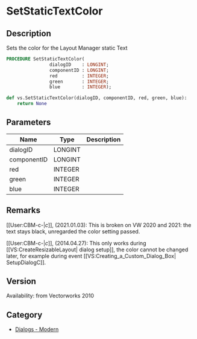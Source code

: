 # SetStaticTextColor

## Description
Sets the color for the Layout Manager static Text

```pascal
PROCEDURE SetStaticTextColor(
				dialogID    : LONGINT;
				componentID : LONGINT;
				red         : INTEGER;
				green       : INTEGER;
				blue        : INTEGER);
```

```python
def vs.SetStaticTextColor(dialogID, componentID, red, green, blue):
    return None
```

## Parameters
|Name|Type|Description|
|---|---|---|
|dialogID|LONGINT|   |
|componentID|LONGINT|   |
|red|INTEGER|   |
|green|INTEGER|   |
|blue|INTEGER|   |

## Remarks
[[User:CBM-c-|_c_]], (2021.01.03): This is broken on VW 2020 and 2021: the text stays black, unregarded the color setting passed.

[[User:CBM-c-|_c_]], (2014.04.27):  This only works during [[VS:CreateResizableLayout| dialog setup]], the color cannot be changed later, for example during event [[VS:Creating_a_Custom_Dialog_Box| SetupDialogC]].

## Version
Availability: from Vectorworks 2010

## Category
* [Dialogs - Modern](../Categories/Dialogs%20-%20Modern.md)

